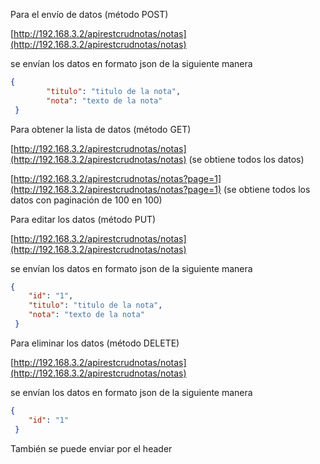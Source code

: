 Para el envío de datos (método POST)

[http://192.168.3.2/apirestcrudnotas/notas](http://192.168.3.2/apirestcrudnotas/notas)

se envían los datos en formato json de la siguiente manera

```json
{
        "titulo": "titulo de la nota",
        "nota": "texto de la nota"
 }
```

Para obtener la lista de datos (método GET)

[http://192.168.3.2/apirestcrudnotas/notas](http://192.168.3.2/apirestcrudnotas/notas)              (se obtiene todos los datos)

[http://192.168.3.2/apirestcrudnotas/notas?page=1](http://192.168.3.2/apirestcrudnotas/notas?page=1)              (se obtiene todos los datos con paginación de 100 en 100)

Para editar los datos (método PUT)

[http://192.168.3.2/apirestcrudnotas/notas](http://192.168.3.2/apirestcrudnotas/notas)

se envían los datos en formato json de la siguiente manera

```json
{
	"id": "1",        
	"titulo": "titulo de la nota",
	"nota": "texto de la nota"
 }
```

Para eliminar los datos (método DELETE)

[http://192.168.3.2/apirestcrudnotas/notas](http://192.168.3.2/apirestcrudnotas/notas)

se envían los datos en formato json de la siguiente manera

```json
{
	"id": "1"
 }
```

También se puede enviar por el header